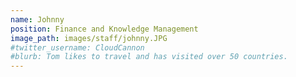 ```yaml
---
name: Johnny
position: Finance and Knowledge Management
image_path: images/staff/johnny.JPG
#twitter_username: CloudCannon
#blurb: Tom likes to travel and has visited over 50 countries.
---
```

